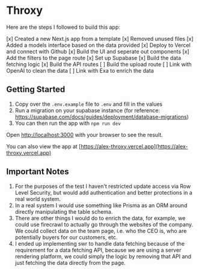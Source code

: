 # Throxy

Here are the steps I followed to build this app:

[x] Created a new Next.js app from a template
[x] Removed unused files
[x] Added a models interface based on the data provided
[x] Deploy to Vercel and connect with Github
[x] Build the UI and seperate out components
[x] Add the filters to the page route
[x] Set up Supabase
[x] Build the data fetching logic
[x] Build the API routes
[ ] Build the upload route
[ ] Link with OpenAI to clean the data
[ ] Link with Exa to enrich the data

## Getting Started

1. Copy over the `.env.example` file to `.env` and fill in the values
2. Run a migration on your supabase instance (for reference: https://supabase.com/docs/guides/deployment/database-migrations)
3. You can then run the app with `npm run dev`

Open [http://localhost:3000](http://localhost:3000) with your browser to see the result.

You can also view the app at [https://alex-throxy.vercel.app](https://alex-throxy.vercel.app)

## Important Notes

1. For the purposes of the test I haven't restricted update access via Row Level Security, but would add authentication and better protections in a real world system.
2. In a real system I would use something like Prisma as an ORM around directly manipulating the table schema.
3. There are other things I would do to enrich the data, for example, we could use firecrawl to actually go through the websites of the company. We could collect data on the team page, i.e. who the CEO is, who are potentially buyers for our customers, etc.
4. I ended up implementing swr to handle data fetching because of the requirement for a data fetching API, because we are using a server rendering platform, we could simply the logic by removing that API and just fetching the data directly from the page.
